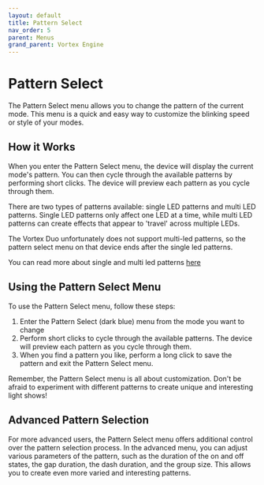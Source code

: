 ```yaml
---
layout: default
title: Pattern Select
nav_order: 5
parent: Menus
grand_parent: Vortex Engine
---
```


# Pattern Select

The Pattern Select menu allows you to change the pattern of the current mode. This menu is a quick and easy way to customize the blinking speed or style of your modes.

## How it Works

When you enter the Pattern Select menu, the device will display the current mode's pattern. You can then cycle through the available patterns by performing short clicks. The device will preview each pattern as you cycle through them.

There are two types of patterns available: single LED patterns and multi LED patterns. Single LED patterns only affect one LED at a time, while multi LED patterns can create effects that appear to 'travel' across multiple LEDs.

The Vortex Duo unfortunately does not support multi-led patterns, so the pattern select menu on that device ends after the single led patterns.

You can read more about single and multi led patterns [here](patterns.html)

## Using the Pattern Select Menu

To use the Pattern Select menu, follow these steps:

1. Enter the Pattern Select (dark blue) menu from the mode you want to change
2. Perform short clicks to cycle through the available patterns. The device will preview each pattern as you cycle through them.
3. When you find a pattern you like, perform a long click to save the pattern and exit the Pattern Select menu.

Remember, the Pattern Select menu is all about customization. Don't be afraid to experiment with different patterns to create unique and interesting light shows!

## Advanced Pattern Selection

For more advanced users, the Pattern Select menu offers additional control over the pattern selection process. In the advanced menu, you can adjust various parameters of the pattern, such as the duration of the on and off states, the gap duration, the dash duration, and the group size. This allows you to create even more varied and interesting patterns.

